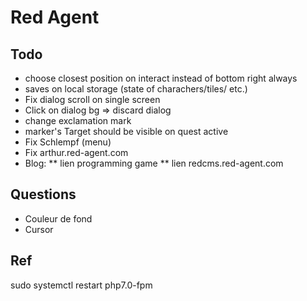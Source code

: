 # Red Agent

## Todo
* choose closest position on interact instead of bottom right always
* saves on local storage (state of charachers/tiles/ etc.)
* Fix dialog scroll on single screen
* Click on dialog bg => discard dialog
* change exclamation mark
* marker's Target should be visible on quest active
* Fix Schlempf (menu)
* Fix arthur.red-agent.com
* Blog:
** lien programming game
** lien redcms.red-agent.com

## Questions
* Couleur de fond
* Cursor

## Ref
sudo systemctl restart php7.0-fpm
